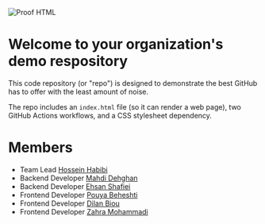 ![Proof HTML](https://github.com/papasi-team/demo-repository/actions/workflows/proof-html.yml/badge.svg)

# Welcome to your organization's demo respository
This code repository (or "repo") is designed to demonstrate the best GitHub has to offer with the least amount of noise.

The repo includes an `index.html` file (so it can render a web page), two GitHub Actions workflows, and a CSS stylesheet dependency.

# Members
- Team Lead [Hossein Habibi](https://github.com/hosseinhabibi2004)
- Backend Developer [Mahdi Dehghan](https://github.com/mahdidehghandev)
- Backend Developer [Ehsan Shafiei](https://github.com/ehsanshafi3i)
- Frontend Developer [Pouya Beheshti](https://github.com/Pouyaa-Dev)
- Frontend Developer [Dilan Biou](https://github.com/Dilan-Biou)
- Frontend Developer [Zahra Mohammadi](https://github.com/zahramohammadi078)

